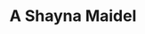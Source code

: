 ---
layout: productions
title: A Shayna Maidel
year: 2004
image_credit: 
image_alt:
image_caption:
category: 
details:
  Theatre: Theatre Jacksonville
showtimes: 
cast:
crew:
  Director: Michael Lipp
external_links:
---